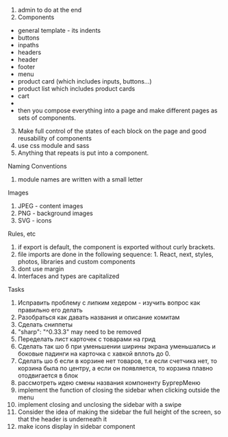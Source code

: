 1. admin to do at the end
2. Components
- general template - its indents
- buttons
- inpaths
- headers
- header
- footer
- menu
- product card (which includes inputs, buttons...)
- product list which includes product cards
- cart
-
- then you compose everything into a page and make different pages as sets of components.
3. Make full control of the states of each block on the page and good reusability of components
4. use css module and sass
5. Anything that repeats is put into a component.


Naming Conventions 
1. module names are written with a small letter

Images
1. JPEG - content images
2. PNG - background images
2. SVG - icons


Rules, etc
1. if export is default, the component is exported without curly brackets.
2. file imports are done in the following sequence: 1. React, next, styles, photos, libraries and custom components
3. dont use margin
4. Interfaces and types are capitalized



Tasks
1. Исправить проблему с липким хедером - изучить вопрос как правильно его делать
2. Разобраться как давать названия и описание комитам 
3. Сделать сниппеты
4. "sharp": "^0.33.3" may need to be removed
5. Переделать лист карточек с товарами на грид
6. Сделать так шо б при уменьшении ширины экрана уменьшались и боковые падинги на карточка с хавкой вплоть до 0. 
7. Сделать шо б если в корзине нет товаров, т.е если счетчика нет, то корзина была по центру, а если он появляется, то корзина плавно отодвигается в блок
8. рассмотреть идею смены названия компоненту БургерМеню
9. implement the function of closing the sidebar when clicking outside the menu
10. implement closing and unclosing the sidebar with a swipe 
11. Consider the idea of making the sidebar the full height of the screen, so that the header is underneath it
12. make icons display in sidebar component


